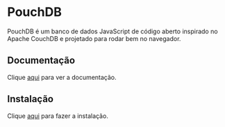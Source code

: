 # PouchDB

PouchDB é um banco de dados JavaScript de código aberto inspirado no Apache CouchDB e projetado para rodar bem no navegador.

## Documentação

Clique [aqui](https://github.com/pouchdb/pouchdb) para ver a documentação.

## Instalação

Clique [aqui](https://www.npmjs.com/package/pouchdb) para fazer a instalação.